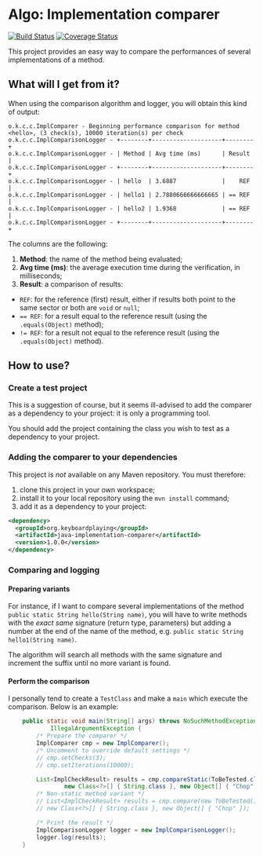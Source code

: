 # Algo: Implementation comparer

[![Build Status][1]][2]
[![Coverage Status][3]][4]

This project provides an easy way to compare the performances of several implementations of a
method.

## What will I get from it?

When using the comparison algorithm and logger, you will obtain this kind of output:

```
o.k.c.c.ImplComparer - Beginning performance comparison for method <hello>, (3 check(s), 10000 iteration(s) per check
o.k.c.c.ImplComparisonLogger - +--------+--------------------+--------+
o.k.c.c.ImplComparisonLogger - | Method | Avg time (ms)      | Result |
o.k.c.c.ImplComparisonLogger - +--------+--------------------+--------+
o.k.c.c.ImplComparisonLogger - | hello  | 3.6887             |    REF |
o.k.c.c.ImplComparisonLogger - | hello1 | 2.7880666666666665 | == REF |
o.k.c.c.ImplComparisonLogger - | hello2 | 1.9368             | == REF |
o.k.c.c.ImplComparisonLogger - +--------+--------------------+--------+
```

The columns are the following:

1. **Method**: the name of the method being evaluated;
2. **Avg time (ms)**: the average execution time during the verification, in milliseconds;
3. **Result**: a comparison of results:
  * ``REF``: for the reference (first) result, either if results both point to the same sector or both are ``void`` or ``null``;
  * ``== REF``: for a result equal to the reference result (using the ``.equals(Object)`` method);
  * ``!= REF``: for a result not equal to the reference result (using the ``.equals(Object)`` method).
  
## How to use?

### Create a test project

This is a suggestion of course, but it seems ill-advised to add the comparer as a dependency to
your project: it is only a programming tool.

You should add the project containing the class you wish to test as a dependency to your project.

### Adding the comparer to your dependencies

This project is _not_ available on any Maven repository. You must therefore:

1. clone this project in your own workspace;
2. install it to your local repository using the ``mvn install`` command;
3. add it as a dependency to your project:

  ```xml
  <dependency>
    <groupId>org.keyboardplaying</groupId>
    <artifactId>java-implementation-comparer</artifactId>
    <version>1.0.0</version>
  </dependency>
  ```

### Comparing and logging

#### Preparing variants

For instance, if I want to compare several implementations of the method
``public static String hello(String name)``, you will have to write methods with the
_exact same_ signature (return type, parameters) but adding a number at the end of the name of the
method, e.g. ``public static String hello1(String name)``.

The algorithm will search all methods with the same signature and increment the suffix until no more
variant is found.

#### Perform the comparison

I personally tend to create a ``TestClass`` and make a ``main`` which execute the comparison.
Below is an example:

```java
    public static void main(String[] args) throws NoSuchMethodException, IllegalAccessException,
            IllegalArgumentException {
        /* Prepare the comparer */
        ImplComparer cmp = new ImplComparer();
        /* Uncomment to override default settings */
        // cmp.setChecks(3);
        // cmp.setIterations(10000);

        List<ImplCheckResult> results = cmp.compareStatic(ToBeTested.class, "hello",
                new Class<?>[] { String.class }, new Object[] { "Chop" });
        /* Non-static method variant */
        // List<ImplCheckResult> results = cmp.compare(new ToBeTested(), "hello",
        // new Class<?>[] { String.class }, new Object[] { "Chop" });

        /* Print the result */
        ImplComparisonLogger logger = new ImplComparisonLogger();
        logger.log(results);
    }
```

[1]: http://img.shields.io/travis/cyChop/java-implementation-comparer/master.svg
[2]: https://travis-ci.org/cyChop/java-implementation-comparer
[3]: http://img.shields.io/coveralls/cyChop/java-implementation-comparer/master.svg
[4]: https://coveralls.io/r/cyChop/java-implementation-comparer?branch=master
